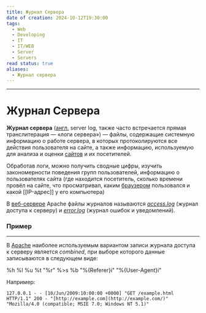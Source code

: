 ```yaml
---
title: Журнал Сервера
date of creation: 2024-10-12T19:30:00
tags:
  - Web
  - Developing
  - IT
  - IT/WEB
  - Server
  - Servers
read status: true
aliases:
  - Журнал сервера
---
```

---
# Журнал Сервера


**Журнал сервера** ([англ.](https://ru.wikipedia.org/wiki/%D0%90%D0%BD%D0%B3%D0%BB%D0%B8%D0%B9%D1%81%D0%BA%D0%B8%D0%B9_%D1%8F%D0%B7%D1%8B%D0%BA "Английский язык") server log, также часто встречается прямая транслитерация — «логи сервера») — файлы, содержащие системную информацию о работе сервера, в которых протоколируются все действия пользователя на сайте, а также информацию, используемую для анализа и оценки [сайтов](https://ru.wikipedia.org/wiki/%D0%A1%D0%B0%D0%B9%D1%82 "Сайт") и их посетителей.

Обработав логи, можно получить сводные цифры, изучить закономерности поведения групп пользователей, информацию о пользователях сайта (где находится посетитель, сколько времени провёл на сайте, что просматривал, каким [браузером](https://ru.wikipedia.org/wiki/%D0%91%D1%80%D0%B0%D1%83%D0%B7%D0%B5%D1%80 "Браузер") пользовался и какой [[IP-адрес]] у его компьютера)

В [веб-сервере](https://ru.wikipedia.org/wiki/%D0%92%D0%B5%D0%B1-%D1%81%D0%B5%D1%80%D0%B2%D0%B5%D1%80 "Веб-сервер") Apache файлы журналов называются _[access.log](https://ru.wikipedia.org/wiki/Access.log "Access.log")_ (журнал доступа к серверу) и _[error.log](https://ru.wikipedia.org/wiki/Error.log "Error.log")_ (журнал ошибок и уведомлений).


### Пример
---

В [Apache](https://ru.wikipedia.org/wiki/Apache_HTTP_Server "Apache HTTP Server") наиболее используемым вариантом записи журнала доступа к серверу является _combined_, при выборе которого данные записываются в следующем виде:

%h %l %u %t \"%r\" %>s %b \"%{Referer}i\" \"%{User-Agent}i\"

Например:

```
127.0.0.1 - - [10/Jun/2009:10:00:00 +0000] "GET /example.html HTTP/1.1" 200 - "[http://example.com](http://example.com/)" "Mozilla/4.0 (compatible; MSIE 7.0; Windows NT 5.1)"
```
